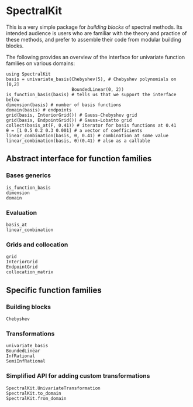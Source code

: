 # SpectralKit

This is a very simple package for *building blocks* of spectral methods. Its intended audience is users who are familiar with the theory and practice of these methods, and prefer to assemble their code from modular building blocks.

The following provides an overview of the interface for univariate function families on various domains:
```@repl
using SpectralKit
basis = univariate_basis(Chebyshev(5), # Chebyshev polynomials on [0,2]
                         BoundedLinear(0, 2))
is_function_basis(basis) # tells us that we support the interface below
dimension(basis) # number of basis functions
domain(basis) # endpoints 
grid(basis, InteriorGrid()) # Gauss-Chebyshev grid
grid(basis, EndpointGrid()) # Gauss-Lobatto grid
collect(basis_at(F, 0.41)) # iterator for basis functions at 0.41
θ = [1 0.5 0.2 0.3 0.001] # a vector of coefficients
linear_combination(basis, θ, 0.41) # combination at some value
linear_combination(basis, θ)(0.41) # also as a callable
```

## Abstract interface for function families

### Bases generics

```@docs
is_function_basis
dimension
domain
```

### Evaluation

```@docs
basis_at
linear_combination
```

### Grids and collocation

```@docs
grid
InteriorGrid
EndpointGrid
collocation_matrix
```

## Specific function families

### Building blocks

```@docs
Chebyshev
```

### Transformations

```@docs
univariate_basis
BoundedLinear
InfRational
SemiInfRational
```

### Simplified API for adding custom transformations

```@docs
SpectralKit.UnivariateTransformation
SpectralKit.to_domain
SpectralKit.from_domain
```
